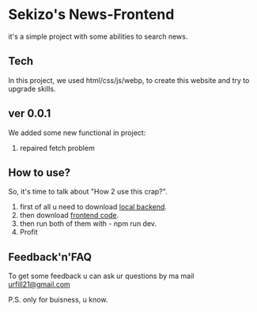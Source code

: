 # Sekizo's News-Frontend
it's a simple project with some abilities to search news.

## Tech
In this project, we used html/css/js/webp, to create this website and try to upgrade skills.

## ver 0.0.1
We added some new functional in project:
1. repaired fetch problem

## How to use?
So, it's time to talk about "How 2 use this crap?".
1. first of all u need to download [local backend](https://github.com/Se-ki-zo/News-Backend).
2. then download [frontend code](https://github.com/Se-ki-zo/News-Frontend/tree/level-3).
3. then run both of them with - npm run dev.
4. Profit

## Feedback'n'FAQ
To get some feedback u can ask ur questions by ma mail urfill21@gmail.com

P.S. only for buisness, u know.
